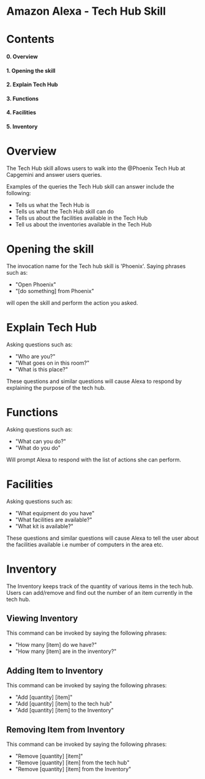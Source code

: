# Amazon Alexa - Tech Hub Skill

# Contents
#### 0. Overview
#### 1. Opening the skill
#### 2. Explain Tech Hub
#### 3. Functions
#### 4. Facilities
#### 5. Inventory


# Overview

The Tech Hub skill allows users to walk into the @Phoenix Tech Hub at Capgemini and answer users queries. 

Examples of the queries the Tech Hub skill can answer include the following:

- Tells us what the Tech Hub is
- Tells us what the Tech Hub skill can do
- Tells us about the facilities available in the Tech Hub
- Tell us about the inventories available in the Tech Hub


# Opening the skill

The invocation name for the Tech hub skill is 'Phoenix'.
Saying phrases such as:

- "Open Phoenix"
- "[do something] from Phoenix"

will open the skill and perform the action you asked.


# Explain Tech Hub

Asking questions such as:

- "Who are you?"
- "What goes on in this room?"
- "What is this place?"

These questions and similar questions will cause Alexa to respond by explaining the purpose of the tech hub.


# Functions

Asking questions such as:

- "What can you do?"
- "What do you do"

Will prompt Alexa to respond with the list of actions she can perform.


# Facilities

Asking questions such as:

- "What equipment do you have"
- "What facilities are available?"
- "What kit is available?"

These questions and similar questions will cause Alexa to tell the user about the facilities available i.e number of computers in the area etc.


# Inventory

The Inventory keeps track of the quantity of various items in the tech hub. Users can add/remove and find out the number of an item currently in the tech hub.

## Viewing Inventory

This command can be invoked by saying the following phrases:

- "How many [item] do we have?"
- "How many [item] are in the inventory?"

## Adding Item to Inventory

This command can be invoked by saying the following phrases:

- "Add [quantity] [item]"
- "Add [quantity] [item] to the tech hub" 
- "Add [quantity] [item] to the Inventory"

## Removing Item from Inventory

This command can be invoked by saying the following phrases:

- "Remove [quantity] [item]"
- "Remove [quantity] [item] from the tech hub" 
- "Remove [quantity] [item] from the Inventory"

